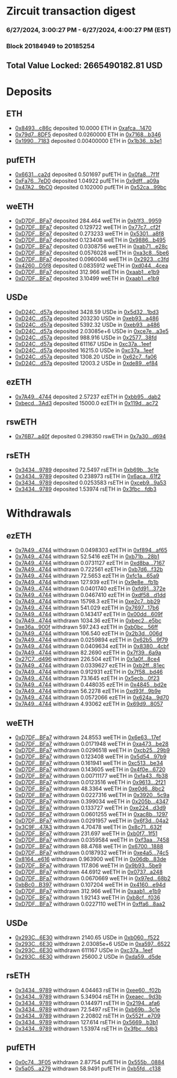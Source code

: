 # Zircuit transaction digest
### 6/27/2024, 3:00:27 PM - 6/27/2024, 4:00:27 PM (EST)
### Block 20184949 to 20185254

## Total Value Locked: 2665490182.81 USD

# Deposits
## ETH
- [0x8493...c86c](https://etherscan.io/address/0x8493eCA71BBe028CE959c760E209E3aD73ecc86c) deposited 10.0000 ETH in [0xafca...1470](https://etherscan.io/tx/0x8493eCA71BBe028CE959c760E209E3aD73ecc86c)
- [0x79d7...8DF5](https://etherscan.io/address/0x79d7F64f4808b2eCD08e1Fb8374b69aA12568DF5) deposited 0.0260000 ETH in [0x7168...b346](https://etherscan.io/tx/0x79d7F64f4808b2eCD08e1Fb8374b69aA12568DF5)
- [0x1990...7183](https://etherscan.io/address/0x199093C7aB9d99F5Fe77beC9D4C8e810579A7183) deposited 0.00400000 ETH in [0x1b36...b3e1](https://etherscan.io/tx/0x199093C7aB9d99F5Fe77beC9D4C8e810579A7183)
## pufETH
- [0x6631...ca2d](https://etherscan.io/address/0x663156E5fB4E970CA9133c0eCc4905723C75ca2d) deposited 0.501697 pufETH in [0x0fa8...7f1f](https://etherscan.io/tx/0x663156E5fB4E970CA9133c0eCc4905723C75ca2d)
- [0xFa76...7eD0](https://etherscan.io/address/0xFa76D5bC1372aa505A2A70B87FC8c283C0807eD0) deposited 1.04922 pufETH in [0x9dff...a09a](https://etherscan.io/tx/0xFa76D5bC1372aa505A2A70B87FC8c283C0807eD0)
- [0x47A2...9bC0](https://etherscan.io/address/0x47A20388A8e00b59B8890706E4BE713b197F9bC0) deposited 0.102000 pufETH in [0x52ca...99bc](https://etherscan.io/tx/0x47A20388A8e00b59B8890706E4BE713b197F9bC0)
## weETH
- [0xD7DF...BFa7](https://etherscan.io/address/0xD7DF7E085214743530afF339aFC420c7c720BFa7) deposited 284.464 weETH in [0xb1f3...9959](https://etherscan.io/tx/0xD7DF7E085214743530afF339aFC420c7c720BFa7)
- [0xD7DF...BFa7](https://etherscan.io/address/0xD7DF7E085214743530afF339aFC420c7c720BFa7) deposited 0.129722 weETH in [0x77c7...cf2f](https://etherscan.io/tx/0xD7DF7E085214743530afF339aFC420c7c720BFa7)
- [0xD7DF...BFa7](https://etherscan.io/address/0xD7DF7E085214743530afF339aFC420c7c720BFa7) deposited 0.273233 weETH in [0x5301...a8f8](https://etherscan.io/tx/0xD7DF7E085214743530afF339aFC420c7c720BFa7)
- [0xD7DF...BFa7](https://etherscan.io/address/0xD7DF7E085214743530afF339aFC420c7c720BFa7) deposited 0.123408 weETH in [0x9886...b495](https://etherscan.io/tx/0xD7DF7E085214743530afF339aFC420c7c720BFa7)
- [0xD7DF...BFa7](https://etherscan.io/address/0xD7DF7E085214743530afF339aFC420c7c720BFa7) deposited 0.0308756 weETH in [0xab71...e28c](https://etherscan.io/tx/0xD7DF7E085214743530afF339aFC420c7c720BFa7)
- [0xD7DF...BFa7](https://etherscan.io/address/0xD7DF7E085214743530afF339aFC420c7c720BFa7) deposited 0.0576028 weETH in [0xa3c8...5be6](https://etherscan.io/tx/0xD7DF7E085214743530afF339aFC420c7c720BFa7)
- [0xD7DF...BFa7](https://etherscan.io/address/0xD7DF7E085214743530afF339aFC420c7c720BFa7) deposited 0.0960046 weETH in [0x2923...c3fd](https://etherscan.io/tx/0xD7DF7E085214743530afF339aFC420c7c720BFa7)
- [0x4260...D5f8](https://etherscan.io/address/0x42605438Eef824E919870416B0bC3eA2A419D5f8) deposited 0.0835912 weETH in [0xd044...4cea](https://etherscan.io/tx/0x42605438Eef824E919870416B0bC3eA2A419D5f8)
- [0xD7DF...BFa7](https://etherscan.io/address/0xD7DF7E085214743530afF339aFC420c7c720BFa7) deposited 312.966 weETH in [0xaab1...e1b9](https://etherscan.io/tx/0xD7DF7E085214743530afF339aFC420c7c720BFa7)
- [0xD7DF...BFa7](https://etherscan.io/address/0xD7DF7E085214743530afF339aFC420c7c720BFa7) deposited 3.10499 weETH in [0xaab1...e1b9](https://etherscan.io/tx/0xD7DF7E085214743530afF339aFC420c7c720BFa7)
## USDe
- [0xD24C...d57a](https://etherscan.io/address/0xD24Cfe2d0fa81369ca6291c28ac5426e16B6d57a) deposited 3428.59 USDe in [0x5d32...1bd3](https://etherscan.io/tx/0xD24Cfe2d0fa81369ca6291c28ac5426e16B6d57a)
- [0xD24C...d57a](https://etherscan.io/address/0xD24Cfe2d0fa81369ca6291c28ac5426e16B6d57a) deposited 203230 USDe in [0xeb93...a486](https://etherscan.io/tx/0xD24Cfe2d0fa81369ca6291c28ac5426e16B6d57a)
- [0xD24C...d57a](https://etherscan.io/address/0xD24Cfe2d0fa81369ca6291c28ac5426e16B6d57a) deposited 5392.32 USDe in [0xeb93...a486](https://etherscan.io/tx/0xD24Cfe2d0fa81369ca6291c28ac5426e16B6d57a)
- [0xD24C...d57a](https://etherscan.io/address/0xD24Cfe2d0fa81369ca6291c28ac5426e16B6d57a) deposited 2.03085e+6 USDe in [0xce7e...a3e5](https://etherscan.io/tx/0xD24Cfe2d0fa81369ca6291c28ac5426e16B6d57a)
- [0xD24C...d57a](https://etherscan.io/address/0xD24Cfe2d0fa81369ca6291c28ac5426e16B6d57a) deposited 988.916 USDe in [0x2577...38fd](https://etherscan.io/tx/0xD24Cfe2d0fa81369ca6291c28ac5426e16B6d57a)
- [0xD24C...d57a](https://etherscan.io/address/0xD24Cfe2d0fa81369ca6291c28ac5426e16B6d57a) deposited 611167 USDe in [0xc37a...1eef](https://etherscan.io/tx/0xD24Cfe2d0fa81369ca6291c28ac5426e16B6d57a)
- [0xD24C...d57a](https://etherscan.io/address/0xD24Cfe2d0fa81369ca6291c28ac5426e16B6d57a) deposited 16215.0 USDe in [0xc37a...1eef](https://etherscan.io/tx/0xD24Cfe2d0fa81369ca6291c28ac5426e16B6d57a)
- [0xD24C...d57a](https://etherscan.io/address/0xD24Cfe2d0fa81369ca6291c28ac5426e16B6d57a) deposited 1308.20 USDe in [0x62c7...fa06](https://etherscan.io/tx/0xD24Cfe2d0fa81369ca6291c28ac5426e16B6d57a)
- [0xD24C...d57a](https://etherscan.io/address/0xD24Cfe2d0fa81369ca6291c28ac5426e16B6d57a) deposited 12003.2 USDe in [0xde89...ef84](https://etherscan.io/tx/0xD24Cfe2d0fa81369ca6291c28ac5426e16B6d57a)
## ezETH
- [0x7A49...4744](https://etherscan.io/address/0x7A493Be5c2ce014cD049Bf178a1ac0Db1B434744) deposited 2.57237 ezETH in [0xbb95...dab2](https://etherscan.io/tx/0x7A493Be5c2ce014cD049Bf178a1ac0Db1B434744)
- [0xbecd...3Ad3](https://etherscan.io/address/0xbecd67861bf48D3760cC8CBc24550381024D3Ad3) deposited 15000.0 ezETH in [0x119d...ac72](https://etherscan.io/tx/0xbecd67861bf48D3760cC8CBc24550381024D3Ad3)
## rswETH
- [0x76B7...a40f](https://etherscan.io/address/0x76B7D5921fF0b492b7F12c6d7daf3afc2D24a40f) deposited 0.298350 rswETH in [0x7a30...d694](https://etherscan.io/tx/0x76B7D5921fF0b492b7F12c6d7daf3afc2D24a40f)
## rsETH
- [0x3434...9789](https://etherscan.io/address/0x34349c5569e7B846c3558961552D2202760A9789) deposited 72.5497 rsETH in [0xb69b...3c1e](https://etherscan.io/tx/0x34349c5569e7B846c3558961552D2202760A9789)
- [0x3434...9789](https://etherscan.io/address/0x34349c5569e7B846c3558961552D2202760A9789) deposited 0.238973 rsETH in [0x6aca...61f2](https://etherscan.io/tx/0x34349c5569e7B846c3558961552D2202760A9789)
- [0x3434...9789](https://etherscan.io/address/0x34349c5569e7B846c3558961552D2202760A9789) deposited 0.0253583 rsETH in [0xceb9...9a53](https://etherscan.io/tx/0x34349c5569e7B846c3558961552D2202760A9789)
- [0x3434...9789](https://etherscan.io/address/0x34349c5569e7B846c3558961552D2202760A9789) deposited 1.53974 rsETH in [0x3fbc...fdb3](https://etherscan.io/tx/0x34349c5569e7B846c3558961552D2202760A9789)
# Withdrawals
## ezETH
- [0x7A49...4744](https://etherscan.io/address/0x7A493Be5c2ce014cD049Bf178a1ac0Db1B434744) withdrawn 0.0498303 ezETH in [0xf894...af65](https://etherscan.io/tx/0x7A493Be5c2ce014cD049Bf178a1ac0Db1B434744)
- [0x7A49...4744](https://etherscan.io/address/0x7A493Be5c2ce014cD049Bf178a1ac0Db1B434744) withdrawn 52.5416 ezETH in [0xb71b...28b1](https://etherscan.io/tx/0x7A493Be5c2ce014cD049Bf178a1ac0Db1B434744)
- [0x7A49...4744](https://etherscan.io/address/0x7A493Be5c2ce014cD049Bf178a1ac0Db1B434744) withdrawn 0.0731127 ezETH in [0xd8ba...7167](https://etherscan.io/tx/0x7A493Be5c2ce014cD049Bf178a1ac0Db1B434744)
- [0x7A49...4744](https://etherscan.io/address/0x7A493Be5c2ce014cD049Bf178a1ac0Db1B434744) withdrawn 0.722561 ezETH in [0xb7d6...f32b](https://etherscan.io/tx/0x7A493Be5c2ce014cD049Bf178a1ac0Db1B434744)
- [0x7A49...4744](https://etherscan.io/address/0x7A493Be5c2ce014cD049Bf178a1ac0Db1B434744) withdrawn 72.5653 ezETH in [0xfc1a...65a9](https://etherscan.io/tx/0x7A493Be5c2ce014cD049Bf178a1ac0Db1B434744)
- [0x7A49...4744](https://etherscan.io/address/0x7A493Be5c2ce014cD049Bf178a1ac0Db1B434744) withdrawn 127.939 ezETH in [0x9e8e...fb1b](https://etherscan.io/tx/0x7A493Be5c2ce014cD049Bf178a1ac0Db1B434744)
- [0x7A49...4744](https://etherscan.io/address/0x7A493Be5c2ce014cD049Bf178a1ac0Db1B434744) withdrawn 0.0401740 ezETH in [0xfd91...372e](https://etherscan.io/tx/0x7A493Be5c2ce014cD049Bf178a1ac0Db1B434744)
- [0x7A49...4744](https://etherscan.io/address/0x7A493Be5c2ce014cD049Bf178a1ac0Db1B434744) withdrawn 0.0467410 ezETH in [0xdf58...d1dd](https://etherscan.io/tx/0x7A493Be5c2ce014cD049Bf178a1ac0Db1B434744)
- [0x7A49...4744](https://etherscan.io/address/0x7A493Be5c2ce014cD049Bf178a1ac0Db1B434744) withdrawn 15798.3 ezETH in [0xe2c7...bb29](https://etherscan.io/tx/0x7A493Be5c2ce014cD049Bf178a1ac0Db1B434744)
- [0x7A49...4744](https://etherscan.io/address/0x7A493Be5c2ce014cD049Bf178a1ac0Db1B434744) withdrawn 541.029 ezETH in [0x7697...17b6](https://etherscan.io/tx/0x7A493Be5c2ce014cD049Bf178a1ac0Db1B434744)
- [0x7A49...4744](https://etherscan.io/address/0x7A493Be5c2ce014cD049Bf178a1ac0Db1B434744) withdrawn 0.143417 ezETH in [0x00dd...609f](https://etherscan.io/tx/0x7A493Be5c2ce014cD049Bf178a1ac0Db1B434744)
- [0x7A49...4744](https://etherscan.io/address/0x7A493Be5c2ce014cD049Bf178a1ac0Db1B434744) withdrawn 1034.36 ezETH in [0xbec2...e5bc](https://etherscan.io/tx/0x7A493Be5c2ce014cD049Bf178a1ac0Db1B434744)
- [0xe36a...900f](https://etherscan.io/address/0xe36ac04F8b28e4428FE12FC81B9BE2A8a148900f) withdrawn 597.243 ezETH in [0xb0bc...56ff](https://etherscan.io/tx/0xe36ac04F8b28e4428FE12FC81B9BE2A8a148900f)
- [0x7A49...4744](https://etherscan.io/address/0x7A493Be5c2ce014cD049Bf178a1ac0Db1B434744) withdrawn 106.540 ezETH in [0x2b3d...006d](https://etherscan.io/tx/0x7A493Be5c2ce014cD049Bf178a1ac0Db1B434744)
- [0x7A49...4744](https://etherscan.io/address/0x7A493Be5c2ce014cD049Bf178a1ac0Db1B434744) withdrawn 0.0259894 ezETH in [0x62b5...9f79](https://etherscan.io/tx/0x7A493Be5c2ce014cD049Bf178a1ac0Db1B434744)
- [0x7A49...4744](https://etherscan.io/address/0x7A493Be5c2ce014cD049Bf178a1ac0Db1B434744) withdrawn 0.0409634 ezETH in [0x8380...4cbf](https://etherscan.io/tx/0x7A493Be5c2ce014cD049Bf178a1ac0Db1B434744)
- [0x7A49...4744](https://etherscan.io/address/0x7A493Be5c2ce014cD049Bf178a1ac0Db1B434744) withdrawn 82.2690 ezETH in [0x7f39...6a9a](https://etherscan.io/tx/0x7A493Be5c2ce014cD049Bf178a1ac0Db1B434744)
- [0x27C7...d496](https://etherscan.io/address/0x27C7F1319ddCD6741cca71A195419436D818d496) withdrawn 226.504 ezETH in [0x1a0f...8ce4](https://etherscan.io/tx/0x27C7F1319ddCD6741cca71A195419436D818d496)
- [0x7A49...4744](https://etherscan.io/address/0x7A493Be5c2ce014cD049Bf178a1ac0Db1B434744) withdrawn 0.0339627 ezETH in [0xb2ff...81ec](https://etherscan.io/tx/0x7A493Be5c2ce014cD049Bf178a1ac0Db1B434744)
- [0x7A49...4744](https://etherscan.io/address/0x7A493Be5c2ce014cD049Bf178a1ac0Db1B434744) withdrawn 0.912931 ezETH in [0x7f58...bd46](https://etherscan.io/tx/0x7A493Be5c2ce014cD049Bf178a1ac0Db1B434744)
- [0x7A49...4744](https://etherscan.io/address/0x7A493Be5c2ce014cD049Bf178a1ac0Db1B434744) withdrawn 73.1645 ezETH in [0x5ecb...0f23](https://etherscan.io/tx/0x7A493Be5c2ce014cD049Bf178a1ac0Db1B434744)
- [0x7A49...4744](https://etherscan.io/address/0x7A493Be5c2ce014cD049Bf178a1ac0Db1B434744) withdrawn 0.448035 ezETH in [0x4845...bd2e](https://etherscan.io/tx/0x7A493Be5c2ce014cD049Bf178a1ac0Db1B434744)
- [0x7A49...4744](https://etherscan.io/address/0x7A493Be5c2ce014cD049Bf178a1ac0Db1B434744) withdrawn 56.2278 ezETH in [0xd93f...9b9e](https://etherscan.io/tx/0x7A493Be5c2ce014cD049Bf178a1ac0Db1B434744)
- [0x7A49...4744](https://etherscan.io/address/0x7A493Be5c2ce014cD049Bf178a1ac0Db1B434744) withdrawn 0.0572066 ezETH in [0x624a...9d70](https://etherscan.io/tx/0x7A493Be5c2ce014cD049Bf178a1ac0Db1B434744)
- [0x7A49...4744](https://etherscan.io/address/0x7A493Be5c2ce014cD049Bf178a1ac0Db1B434744) withdrawn 4.93062 ezETH in [0x69d9...8057](https://etherscan.io/tx/0x7A493Be5c2ce014cD049Bf178a1ac0Db1B434744)
## weETH
- [0xD7DF...BFa7](https://etherscan.io/address/0xD7DF7E085214743530afF339aFC420c7c720BFa7) withdrawn 24.8553 weETH in [0x6e63...17ef](https://etherscan.io/tx/0xD7DF7E085214743530afF339aFC420c7c720BFa7)
- [0xD7DF...BFa7](https://etherscan.io/address/0xD7DF7E085214743530afF339aFC420c7c720BFa7) withdrawn 0.0171948 weETH in [0xa473...be28](https://etherscan.io/tx/0xD7DF7E085214743530afF339aFC420c7c720BFa7)
- [0xD7DF...BFa7](https://etherscan.io/address/0xD7DF7E085214743530afF339aFC420c7c720BFa7) withdrawn 0.0296518 weETH in [0xcb25...29b9](https://etherscan.io/tx/0xD7DF7E085214743530afF339aFC420c7c720BFa7)
- [0xD7DF...BFa7](https://etherscan.io/address/0xD7DF7E085214743530afF339aFC420c7c720BFa7) withdrawn 0.123408 weETH in [0x5d54...97b9](https://etherscan.io/tx/0xD7DF7E085214743530afF339aFC420c7c720BFa7)
- [0xD7DF...BFa7](https://etherscan.io/address/0xD7DF7E085214743530afF339aFC420c7c720BFa7) withdrawn 0.161941 weETH in [0xc513...be34](https://etherscan.io/tx/0xD7DF7E085214743530afF339aFC420c7c720BFa7)
- [0xD7DF...BFa7](https://etherscan.io/address/0xD7DF7E085214743530afF339aFC420c7c720BFa7) withdrawn 0.143605 weETH in [0x4f0e...6720](https://etherscan.io/tx/0xD7DF7E085214743530afF339aFC420c7c720BFa7)
- [0xD7DF...BFa7](https://etherscan.io/address/0xD7DF7E085214743530afF339aFC420c7c720BFa7) withdrawn 0.00711177 weETH in [0xfa43...fb38](https://etherscan.io/tx/0xD7DF7E085214743530afF339aFC420c7c720BFa7)
- [0xD7DF...BFa7](https://etherscan.io/address/0xD7DF7E085214743530afF339aFC420c7c720BFa7) withdrawn 0.0123516 weETH in [0x9613...2f21](https://etherscan.io/tx/0xD7DF7E085214743530afF339aFC420c7c720BFa7)
- [0xD7DF...BFa7](https://etherscan.io/address/0xD7DF7E085214743530afF339aFC420c7c720BFa7) withdrawn 48.3364 weETH in [0xe0d6...8bc2](https://etherscan.io/tx/0xD7DF7E085214743530afF339aFC420c7c720BFa7)
- [0xD7DF...BFa7](https://etherscan.io/address/0xD7DF7E085214743530afF339aFC420c7c720BFa7) withdrawn 0.0227316 weETH in [0x3920...5c9a](https://etherscan.io/tx/0xD7DF7E085214743530afF339aFC420c7c720BFa7)
- [0xD7DF...BFa7](https://etherscan.io/address/0xD7DF7E085214743530afF339aFC420c7c720BFa7) withdrawn 0.399034 weETH in [0x205b...4347](https://etherscan.io/tx/0xD7DF7E085214743530afF339aFC420c7c720BFa7)
- [0xD7DF...BFa7](https://etherscan.io/address/0xD7DF7E085214743530afF339aFC420c7c720BFa7) withdrawn 0.133727 weETH in [0xe224...d3d9](https://etherscan.io/tx/0xD7DF7E085214743530afF339aFC420c7c720BFa7)
- [0xD7DF...BFa7](https://etherscan.io/address/0xD7DF7E085214743530afF339aFC420c7c720BFa7) withdrawn 0.0601255 weETH in [0xac8b...1297](https://etherscan.io/tx/0xD7DF7E085214743530afF339aFC420c7c720BFa7)
- [0xD7DF...BFa7](https://etherscan.io/address/0xD7DF7E085214743530afF339aFC420c7c720BFa7) withdrawn 0.0291957 weETH in [0x6f3d...04a2](https://etherscan.io/tx/0xD7DF7E085214743530afF339aFC420c7c720BFa7)
- [0x3C9F...47A3](https://etherscan.io/address/0x3C9Ff2b8Ff27C1cB882E9e350D83Fb8Ac6d647A3) withdrawn 4.70478 weETH in [0x8c71...632f](https://etherscan.io/tx/0x3C9Ff2b8Ff27C1cB882E9e350D83Fb8Ac6d647A3)
- [0xD7DF...BFa7](https://etherscan.io/address/0xD7DF7E085214743530afF339aFC420c7c720BFa7) withdrawn 231.697 weETH in [0xb0f7...1f51](https://etherscan.io/tx/0xD7DF7E085214743530afF339aFC420c7c720BFa7)
- [0xD7DF...BFa7](https://etherscan.io/address/0xD7DF7E085214743530afF339aFC420c7c720BFa7) withdrawn 0.0359584 weETH in [0xf3aa...7458](https://etherscan.io/tx/0xD7DF7E085214743530afF339aFC420c7c720BFa7)
- [0xD7DF...BFa7](https://etherscan.io/address/0xD7DF7E085214743530afF339aFC420c7c720BFa7) withdrawn 88.4768 weETH in [0x6700...1888](https://etherscan.io/tx/0xD7DF7E085214743530afF339aFC420c7c720BFa7)
- [0xD7DF...BFa7](https://etherscan.io/address/0xD7DF7E085214743530afF339aFC420c7c720BFa7) withdrawn 0.0187932 weETH in [0xe4a5...74c5](https://etherscan.io/tx/0xD7DF7E085214743530afF339aFC420c7c720BFa7)
- [0x8164...e616](https://etherscan.io/address/0x816407Af2c27bd228a58E8c97f29d79cEc47e616) withdrawn 0.963900 weETH in [0x06db...83de](https://etherscan.io/tx/0x816407Af2c27bd228a58E8c97f29d79cEc47e616)
- [0xD7DF...BFa7](https://etherscan.io/address/0xD7DF7E085214743530afF339aFC420c7c720BFa7) withdrawn 117.806 weETH in [0x9b93...5be9](https://etherscan.io/tx/0xD7DF7E085214743530afF339aFC420c7c720BFa7)
- [0xD7DF...BFa7](https://etherscan.io/address/0xD7DF7E085214743530afF339aFC420c7c720BFa7) withdrawn 44.6912 weETH in [0x0737...a248](https://etherscan.io/tx/0xD7DF7E085214743530afF339aFC420c7c720BFa7)
- [0xD7DF...BFa7](https://etherscan.io/address/0xD7DF7E085214743530afF339aFC420c7c720BFa7) withdrawn 0.0670669 weETH in [0x97ed...68b2](https://etherscan.io/tx/0xD7DF7E085214743530afF339aFC420c7c720BFa7)
- [0xbBc0...B397](https://etherscan.io/address/0xbBc0F5Eb69b0911000490ebd783668BB4f07B397) withdrawn 0.107204 weETH in [0x4160...e94d](https://etherscan.io/tx/0xbBc0F5Eb69b0911000490ebd783668BB4f07B397)
- [0xD7DF...BFa7](https://etherscan.io/address/0xD7DF7E085214743530afF339aFC420c7c720BFa7) withdrawn 312.966 weETH in [0xaab1...e1b9](https://etherscan.io/tx/0xD7DF7E085214743530afF339aFC420c7c720BFa7)
- [0xD7DF...BFa7](https://etherscan.io/address/0xD7DF7E085214743530afF339aFC420c7c720BFa7) withdrawn 1.92143 weETH in [0xb8cf...f036](https://etherscan.io/tx/0xD7DF7E085214743530afF339aFC420c7c720BFa7)
- [0xD7DF...BFa7](https://etherscan.io/address/0xD7DF7E085214743530afF339aFC420c7c720BFa7) withdrawn 0.0227110 weETH in [0xffa6...8aa2](https://etherscan.io/tx/0xD7DF7E085214743530afF339aFC420c7c720BFa7)
## USDe
- [0x293C...6E30](https://etherscan.io/address/0x293C6937D8D82e05B01335F7B33FBA0c8e256E30) withdrawn 2140.65 USDe in [0xb060...f522](https://etherscan.io/tx/0x293C6937D8D82e05B01335F7B33FBA0c8e256E30)
- [0x293C...6E30](https://etherscan.io/address/0x293C6937D8D82e05B01335F7B33FBA0c8e256E30) withdrawn 2.03085e+6 USDe in [0xa597...6522](https://etherscan.io/tx/0x293C6937D8D82e05B01335F7B33FBA0c8e256E30)
- [0x293C...6E30](https://etherscan.io/address/0x293C6937D8D82e05B01335F7B33FBA0c8e256E30) withdrawn 611167 USDe in [0xc37a...1eef](https://etherscan.io/tx/0x293C6937D8D82e05B01335F7B33FBA0c8e256E30)
- [0x293C...6E30](https://etherscan.io/address/0x293C6937D8D82e05B01335F7B33FBA0c8e256E30) withdrawn 25600.2 USDe in [0xda59...d5de](https://etherscan.io/tx/0x293C6937D8D82e05B01335F7B33FBA0c8e256E30)
## rsETH
- [0x3434...9789](https://etherscan.io/address/0x34349c5569e7B846c3558961552D2202760A9789) withdrawn 4.04463 rsETH in [0xee60...f02b](https://etherscan.io/tx/0x34349c5569e7B846c3558961552D2202760A9789)
- [0x3434...9789](https://etherscan.io/address/0x34349c5569e7B846c3558961552D2202760A9789) withdrawn 5.34904 rsETH in [0xeaec...9d3b](https://etherscan.io/tx/0x34349c5569e7B846c3558961552D2202760A9789)
- [0x3434...9789](https://etherscan.io/address/0x34349c5569e7B846c3558961552D2202760A9789) withdrawn 0.144971 rsETH in [0x2194...afa6](https://etherscan.io/tx/0x34349c5569e7B846c3558961552D2202760A9789)
- [0x3434...9789](https://etherscan.io/address/0x34349c5569e7B846c3558961552D2202760A9789) withdrawn 72.5497 rsETH in [0xb69b...3c1e](https://etherscan.io/tx/0x34349c5569e7B846c3558961552D2202760A9789)
- [0x3434...9789](https://etherscan.io/address/0x34349c5569e7B846c3558961552D2202760A9789) withdrawn 2.20802 rsETH in [0x552f...e709](https://etherscan.io/tx/0x34349c5569e7B846c3558961552D2202760A9789)
- [0x3434...9789](https://etherscan.io/address/0x34349c5569e7B846c3558961552D2202760A9789) withdrawn 127.614 rsETH in [0x5669...b3b1](https://etherscan.io/tx/0x34349c5569e7B846c3558961552D2202760A9789)
- [0x3434...9789](https://etherscan.io/address/0x34349c5569e7B846c3558961552D2202760A9789) withdrawn 1.53974 rsETH in [0x3fbc...fdb3](https://etherscan.io/tx/0x34349c5569e7B846c3558961552D2202760A9789)
## pufETH
- [0x0c74...3F05](https://etherscan.io/address/0x0c74Bce63de2f04c2a0F58ED703c5ceA2C593F05) withdrawn 2.87754 pufETH in [0x555b...0884](https://etherscan.io/tx/0x0c74Bce63de2f04c2a0F58ED703c5ceA2C593F05)
- [0x5a05...a279](https://etherscan.io/address/0x5a05Aec09A7653B75F738222762BBb972a5Fa279) withdrawn 58.9491 pufETH in [0xb5fd...c138](https://etherscan.io/tx/0x5a05Aec09A7653B75F738222762BBb972a5Fa279)
